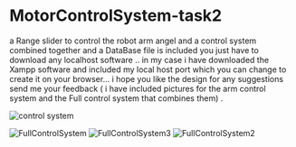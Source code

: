 # MotorControlSystem-task2
a Range slider to control the robot arm angel and a control system combined together and a DataBase file is included you just have to download any localhost software .. in my case i have downloaded the Xampp software and included my local host port which you can change to create it on your browser... i hope you like the design for any suggestions send me your feedback ( i have included pictures for the arm control system and the Full control system that combines them) .


![control system](https://user-images.githubusercontent.com/80005788/123516923-4296e580-d6a7-11eb-86cc-ede54e5ce46d.jpg)




![FullControlSystem](https://user-images.githubusercontent.com/80005788/123516968-7bcf5580-d6a7-11eb-980a-223691d1ea77.jpg)
![FullControlSystem3](https://user-images.githubusercontent.com/80005788/123516912-3a3eaa80-d6a7-11eb-88d3-5b0dd1baaf18.jpg)
![FullControlSystem2](https://user-images.githubusercontent.com/80005788/123516917-3e6ac800-d6a7-11eb-8ee3-a8fa314f83e4.jpg)






